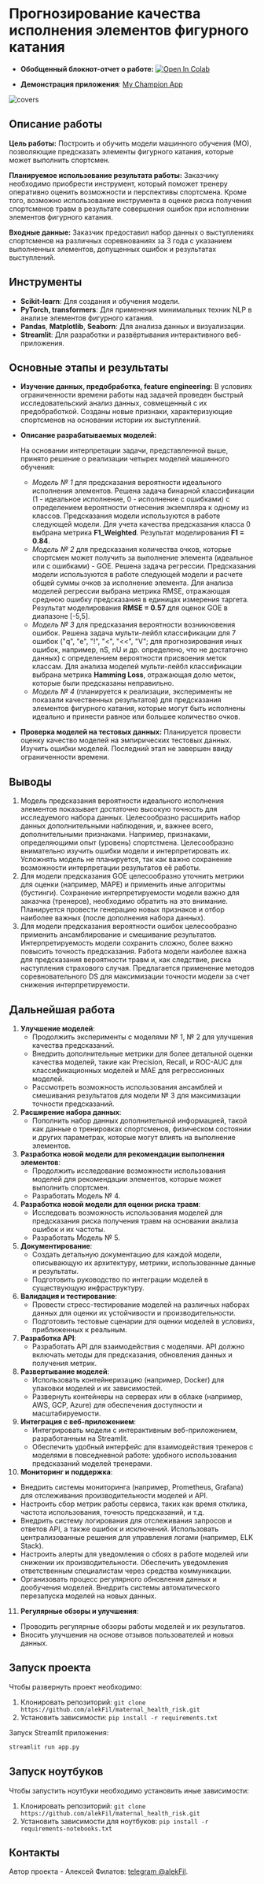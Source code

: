 # Прогнозирование качества исполнения элементов фигурного катания

* **Обобщенный блокнот-отчет о работе:** [![Open In Colab](https://colab.research.google.com/assets/colab-badge.svg)](https://colab.research.google.com/github/alekFil/my_champion_app/blob/main/notebooks/my_champion_app.ipynb)

* **Демонстрация приложения**: [My Champion App](https://my-champion-app.streamlit.app/)
 <img src="images\my-champion-app.streamlit.app.gif" alt="covers">


## Описание работы

**Цель работы:**
Построить и обучить модели машинного обучения (МО), позволяющие предсказать элементы фигурного катания, которые может выполнить спортсмен.

**Планируемое использование результата работы:**
Заказчику необходимо приобрести инструмент, который поможет тренеру оперативно оценить возможности и перспективы спортсмена. Кроме того, возможно использование инструмента в оценке риска получения спортсменов травм в результате совершения ошибок при исполнении элементов фигурного катания.

**Входные данные:**
Заказчик предоставил набор данных о выступлениях спортсменов на различных соревнованиях за 3 года с указанием выполненных элементов, допущенных ошибок и результатах выступлений.

## Инструменты
- **Scikit-learn**: Для создания и обучения модели.
- **PyTorch, transformers**: Для применения минимальных техник NLP в анализе элементов фигурного катания.
- **Pandas**, **Matplotlib**, **Seaborn**: Для анализа данных и визуализации.
- **Streamlit**: Для разработки и развёртывания интерактивного веб-приложения.

## Основные этапы и результаты
- **Изучение данных, предобработка, feature engineering:** В условиях ограниченности времени работы над задачей проведен быстрый исследовательский анализ данных, совмещенный с их предобработкой. Созданы новые признаки, характеризующие спортсменов на основании истории их выступлений.

- **Описание разрабатываемых моделей:** 
  
  На основании интерпретации задачи, представленной выше, принято решение о реализации четырех моделей машинного обучения:
  - *Модель № 1* для предсказания вероятности идеального исполнения элементов. Решена задача бинарной классификации (1 - идеальное исполнение, 0 - исполнение с ошибками) с определением вероятности отнесения экземпляра к одному из классов. Предсказания модели используются в работе следующей модели. Для учета качества предсказания класса 0 выбрана метрика **F1_Weighted**. Результат моделирования **F1 = 0.84**.
  - *Модель № 2* для предсказания количества очков, которые спортсмен может получить за выполнение элемента (идеальное или с ошибками) - GOE. Решена задача регрессии. Предсказания модели используются в работе следующей модели и расчете общей суммы очков за исполнение элемента. Для анализа моделей регрессии выбрана метрика RMSE, отражающая среднюю ошибку предсказания в единицах измерения таргета. Результат моделирования **RMSE = 0.57** для оценок GOE в диапазоне [-5,5].
  - *Модель № 3* для предсказания вероятности возникновения ошибок. Решена задача мульти-лейбл классификации для 7 ошибок ("q", "e", "!", "<", "<<", "V"; для прогнозирования иных ошибок, например, nS, nU и др. определено, что не достаточно данных) с определением вероятности присвоения меток классам. Для анализа моделей мульти-лейбл классификации выбрана метрика **Hamming Loss**, отражающая долю меток, которые были предсказаны неправильно. 
  - *Модель № 4* (планируется к реализации, эксперименты не показали качественных результатов) для предсказания элементов фигурного катания, которые могут быть исполнены идеально и принести равное или большее количество очков.

- **Проверка моделей на тестовых данных:** 
  Планируется провести оценку качество моделей на эмпирических тестовых данных. Изучить ошибки моделей. Последний этап не завершен ввиду ограниченности времени.

## Выводы 
1. Модель предсказания вероятности идеального исполнения элементов показывает достаточно высокую точность для исследуемого набора данных. Целесообразно расширить набор данных дополнительными наблюдения, и, важнее всего, дополнительными признаками. Например, признаками, определяющими опыт (уровень) спортстмена. Целесообразно внимательно изучить ошибки модели и интерпретировать их. Усложнять модель не планируется, так как важно сохранение возможности интерпретации результатов её работы.
2. Для модели предсказания GOE целесообразно уточнить метрики для оценки (например, MAPE) и применить иные алгоритмы (бустинги). Сохранение интерпретируемости модели важно для заказчка (тренеров), необходимо обратить на это внимание. Планируется провести генерацию новых признаков и отбор наиболее важных (после дополнения набора данных).
3. Для модели предсказания вероятности ошибок целесообразно применить ансамблирование и смешивание результатов. Интерпретируемость модели сохранить сложно, более важно повысить точность предсказания. Работа модели наиболее важна для предсказания вероятности травм и, как следствие, риска наступления страхового случая. Предлагается применение методов соревновательного DS для максимизации точности модели за счет снижения интерпретируемости.

## Дальнейшая работа
1. **Улучшение моделей**:
   - Продолжить эксперименты с моделями № 1, № 2 для улучшения качества предсказаний.
   - Внедрить дополнительные метрики для более детальной оценки качества моделей, такие как Precision, Recall, и ROC-AUC для классификационных моделей и MAE для регрессионных моделей.
   - Рассмотреть возможность использования ансамблей и смешивания результатов для модели № 3 для максимизации точности предсказаний.
2. **Расширение набора данных**:
   - Пополнить набор данных дополнительной информацией, такой как данные о тренировках спортсменов, физическом состоянии и других параметрах, которые могут влиять на выполнение элементов.
3. **Разработка новой модели для рекомендации выполнения элементов**:
   - Продолжить исследование возможности использования моделей для рекомендации элементов, которые может выполнить спортсмен.
   - Разработать Модель № 4.
4. **Разработка новой модели для оценки риска травм**:
   - Исследовать возможность использования моделей для предсказания риска получения травм на основании анализа ошибок и их частоты.
   - Разработать Модель № 5.
5. **Документирование**:
   - Создать детальную документацию для каждой модели, описывающую их архитектуру, метрики, использованные данные и результаты.
   - Подготовить руководство по интеграции моделей в существующую инфраструктуру.
6. **Валидация и тестирование**:
   - Провести стресс-тестирование моделей на различных наборах данных для оценки их устойчивости и производительности.
   - Подготовить тестовые сценарии для оценки моделей в условиях, приближенных к реальным.
7. **Разработка API**:
   - Разработать API для взаимодействия с моделями. API должно включать методы для предсказания, обновления данных и получения метрик.
8. **Развертывание моделей**:
   - Использовать контейнеризацию (например, Docker) для упаковки моделей и их зависимостей.
   - Развернуть контейнеры на серверах или в облаке (например, AWS, GCP, Azure) для обеспечения доступности и масштабируемости.
9. **Интеграция с веб-приложением**:
   - Интегрировать модели с интерактивным веб-приложением, разработанным на Streamlit.
   - Обеспечить удобный интерфейс для взаимодействия тренеров с моделями в повседневной работе: удобного использования предсказаний моделей тренерами.
10. **Мониторинг и поддержка**:
   - Внедрить системы мониторинга (например, Prometheus, Grafana) для отслеживания производительности моделей и API.
   - Настроить сбор метрик работы сервиса, таких как время отклика, частота использования, точность предсказаний, и т.д.
   - Внедрить систему логирования для отслеживания запросов и ответов API, а также ошибок и исключений. Использовать централизованные решения для управления логами (например, ELK Stack).
   - Настроить алерты для уведомления о сбоях в работе моделей или снижении их производительности. Обеспечить уведомления ответственным специалистам через средства коммуникации.
   - Организовать процесс регулярного обновления данных и дообучения моделей. Внедрить системы автоматического перезапуска моделей на новых данных.
11. **Регулярные обзоры и улучшения**:
   - Проводить регулярные обзоры работы моделей и их результатов.
   - Вносить улучшения на основе отзывов пользователей и новых данных.

## Запуск проекта
Чтобы развернуть проект необходимо:
1. Клонировать репозиторий:
`git clone https://github.com/alekFil/maternal_health_risk.git`
2. Установить зависимости: `pip install -r requirements.txt`

Запуск Streamlit приложения: 
```bash
streamlit run app.py
```

## Запуск ноутбуков
Чтобы запустить ноутбуки необходимо установить иные зависимости:
1. Клонировать репозиторий:
`git clone https://github.com/alekFil/maternal_health_risk.git`
2. Установить зависимости для ноутбуков: `pip install -r requirements-notebooks.txt`

## Контакты
Автор проекта - Алексей Филатов: [telegram @alekFil](https://t.me/alekfil).
